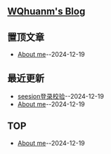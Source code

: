 ## [WQhuanm's Blog](https://wqhuanm.github.io)
## 置顶文章
- [About me](https://github.com/WQhuanm/WQhuanm.github.io/issues/1)--2024-12-19
## 最近更新
- [seesion登录校验](https://github.com/WQhuanm/WQhuanm.github.io/issues/2)--2024-12-19
- [About me](https://github.com/WQhuanm/WQhuanm.github.io/issues/1)--2024-12-19
## TOP
- [About me](https://github.com/WQhuanm/WQhuanm.github.io/issues/1)--2024-12-19
